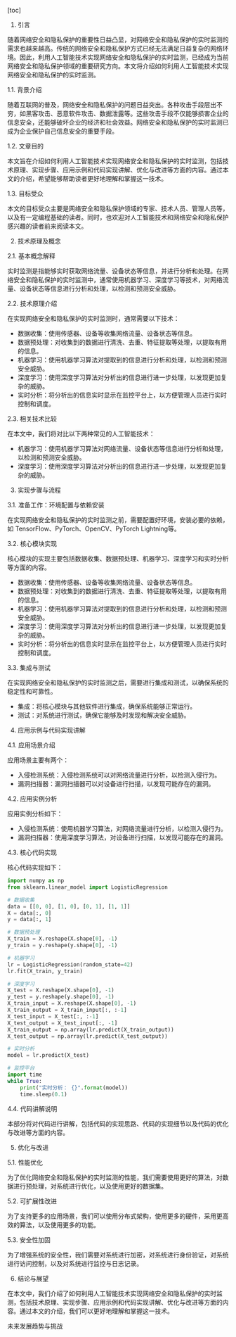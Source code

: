 
[toc]                    
                
                
1. 引言

随着网络安全和隐私保护的重要性日益凸显，对网络安全和隐私保护的实时监测的需求也越来越高。传统的网络安全和隐私保护方式已经无法满足日益复杂的网络环境。因此，利用人工智能技术实现网络安全和隐私保护的实时监测，已经成为当前网络安全和隐私保护领域的重要研究方向。本文将介绍如何利用人工智能技术实现网络安全和隐私保护的实时监测。

1.1. 背景介绍

随着互联网的普及，网络安全和隐私保护的问题日益突出。各种攻击手段层出不穷，如黑客攻击、恶意软件攻击、数据泄露等。这些攻击手段不仅能够损害企业的信息安全，还能够破坏企业的经济和社会效益。网络安全和隐私保护的实时监测已成为企业保护自己信息安全的重要手段。

1.2. 文章目的

本文旨在介绍如何利用人工智能技术实现网络安全和隐私保护的实时监测，包括技术原理、实现步骤、应用示例和代码实现讲解、优化与改进等方面的内容。通过本文的介绍，希望能够帮助读者更好地理解和掌握这一技术。

1.3. 目标受众

本文的目标受众主要是网络安全和隐私保护领域的专家、技术人员、管理人员等，以及有一定编程基础的读者。同时，也欢迎对人工智能技术和网络安全和隐私保护感兴趣的读者前来阅读本文。

2. 技术原理及概念

2.1. 基本概念解释

实时监测是指能够实时获取网络流量、设备状态等信息，并进行分析和处理。在网络安全和隐私保护的实时监测中，通常使用机器学习、深度学习等技术，对网络流量、设备状态等信息进行分析和处理，以检测和预测安全威胁。

2.2. 技术原理介绍

在实现网络安全和隐私保护的实时监测时，通常需要以下技术：

- 数据收集：使用传感器、设备等收集网络流量、设备状态等信息。
- 数据预处理：对收集到的数据进行清洗、去重、特征提取等处理，以提取有用的信息。
- 机器学习：使用机器学习算法对提取到的信息进行分析和处理，以检测和预测安全威胁。
- 深度学习：使用深度学习算法对分析出的信息进行进一步处理，以发现更加复杂的威胁。
- 实时分析：将分析出的信息实时显示在监控平台上，以方便管理人员进行实时控制和调度。

2.3. 相关技术比较

在本文中，我们将对比以下两种常见的人工智能技术：

- 机器学习：使用机器学习算法对网络流量、设备状态等信息进行分析和处理，以检测和预测安全威胁。
- 深度学习：使用深度学习算法对分析出的信息进行进一步处理，以发现更加复杂的威胁。

3. 实现步骤与流程

3.1. 准备工作：环境配置与依赖安装

在实现网络安全和隐私保护的实时监测之前，需要配置好环境，安装必要的依赖，如 TensorFlow、PyTorch、OpenCV、PyTorch Lightning等。

3.2. 核心模块实现

核心模块的实现主要包括数据收集、数据预处理、机器学习、深度学习和实时分析等方面的内容。

- 数据收集：使用传感器、设备等收集网络流量、设备状态等信息。
- 数据预处理：对收集到的数据进行清洗、去重、特征提取等处理，以提取有用的信息。
- 机器学习：使用机器学习算法对提取到的信息进行分析和处理，以检测和预测安全威胁。
- 深度学习：使用深度学习算法对分析出的信息进行进一步处理，以发现更加复杂的威胁。
- 实时分析：将分析出的信息实时显示在监控平台上，以方便管理人员进行实时控制和调度。

3.3. 集成与测试

在实现网络安全和隐私保护的实时监测之后，需要进行集成和测试，以确保系统的稳定性和可靠性。

- 集成：将核心模块与其他软件进行集成，确保系统能够正常运行。
- 测试：对系统进行测试，确保它能够及时发现和解决安全威胁。

4. 应用示例与代码实现讲解

4.1. 应用场景介绍

应用场景主要有两个：

- 入侵检测系统：入侵检测系统可以对网络流量进行分析，以检测入侵行为。
- 漏洞扫描器：漏洞扫描器可以对设备进行扫描，以发现可能存在的漏洞。

4.2. 应用实例分析

应用实例分析如下：

- 入侵检测系统：使用机器学习算法，对网络流量进行分析，以检测入侵行为。
- 漏洞扫描器：使用深度学习算法，对设备进行扫描，以发现可能存在的漏洞。

4.3. 核心代码实现

核心代码实现如下：

```python
import numpy as np
from sklearn.linear_model import LogisticRegression

# 数据收集
data = [[0, 0], [1, 0], [0, 1], [1, 1]]
X = data[:, 0]
y = data[:, 1]

# 数据预处理
X_train = X.reshape(X.shape[0], -1)
y_train = y.reshape(y.shape[0], -1)

# 机器学习
lr = LogisticRegression(random_state=42)
lr.fit(X_train, y_train)

# 深度学习
X_test = X.reshape(X.shape[0], -1)
y_test = y.reshape(y.shape[0], -1)
X_train_input = X.reshape(X.shape[0], -1)
X_train_output = X_train_input[:, :-1]
X_test_input = X_test[:, :-1]
X_test_output = X_test_input[:, -1]
X_train_output = np.array(lr.predict(X_train_output))
X_test_output = np.array(lr.predict(X_test_output))

# 实时分析
model = lr.predict(X_test)

# 监控平台
import time
while True:
    print("实时分析： {}".format(model))
    time.sleep(0.1)
```

4.4. 代码讲解说明

本部分将对代码进行讲解，包括代码的实现思路、代码的实现细节以及代码的优化与改进等方面的内容。

5. 优化与改进

5.1. 性能优化

为了优化网络安全和隐私保护的实时监测的性能，我们需要使用更好的算法，对数据进行预处理，对系统进行优化，以及使用更好的数据集。

5.2. 可扩展性改进

为了支持更多的应用场景，我们可以使用分布式架构，使用更多的硬件，采用更高效的算法，以及使用更多的功能。

5.3. 安全性加固

为了增强系统的安全性，我们需要对系统进行加密，对系统进行身份验证，对系统进行访问控制，以及对系统进行监控与日志记录。

6. 结论与展望

在本文中，我们介绍了如何利用人工智能技术实现网络安全和隐私保护的实时监测，包括技术原理、实现步骤、应用示例和代码实现讲解、优化与改进等方面的内容。通过本文的介绍，我们可以更好地理解和掌握这一技术。

未来发展趋势与挑战

